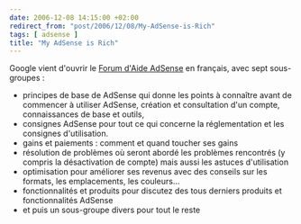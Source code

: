 ```yaml
---
date: 2006-12-08 14:15:00 +02:00
redirect_from: "post/2006/12/08/My-AdSense-is-Rich"
tags: [ adsense ]
title: "My AdSense is Rich"
---
```


Google vient d'ouvrir le [Forum d'Aide AdSense](http://groups.google.com/group/adsense-help-fr) en
français, avec sept sous-groupes :

* principes de base de AdSense qui donne les points à connaître avant de
commencer à utiliser AdSense, création et consultation d'un compte,
connaissances de base et outils,
* consignes AdSense pour tout ce qui concerne la réglementation et les
consignes d'utilisation.
* gains et paiements : comment et quand toucher ses gains
* résolution de problèmes où seront abordé les problèmes rencontrés (y
compris la désactivation de compte) mais aussi les astuces d'utilisation
* optimisation pour améliorer ses revenus avec des conseils sur les formats,
les emplacements, les couleurs...
* fonctionnalités et produits pour discutez des tous derniers produits et
fonctionnalités AdSense
* et puis un sous-groupe divers pour tout le reste
